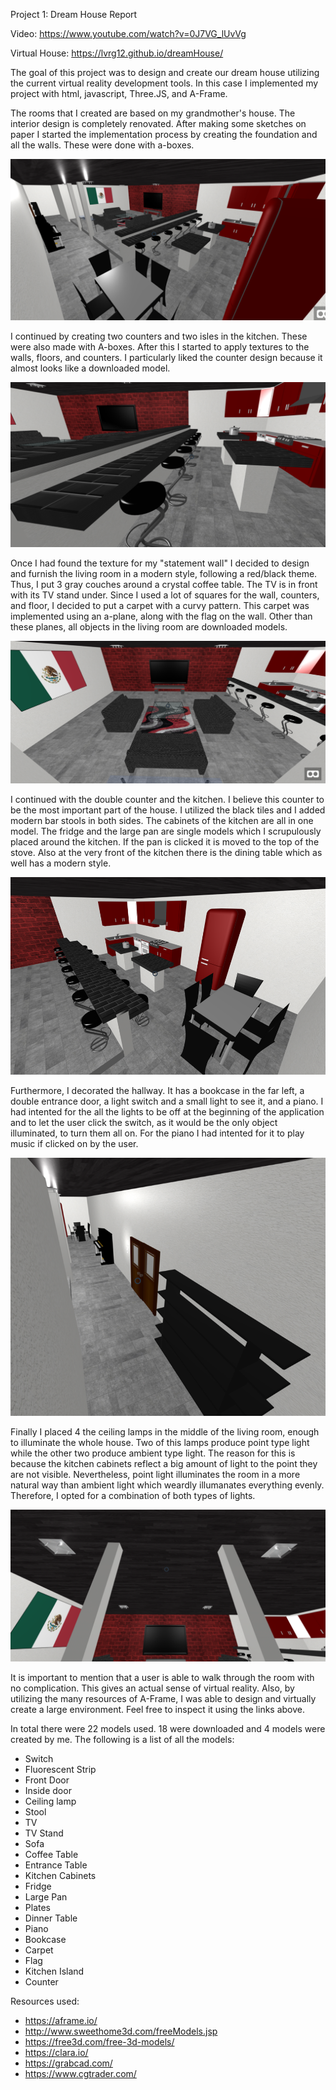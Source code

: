 Project 1: Dream House Report

Video: https://www.youtube.com/watch?v=0J7VG_lUvVg

Virtual House: https://lvrg12.github.io/dreamHouse/

The goal of this project was to design and create our dream house utilizing the current virtual
reality development tools. In this case I implemented my project with html, javascript, Three.JS,
and A-Frame.

The rooms that I created are based on my grandmother's house. The interior design is completely
renovated. After making some sketches on paper I started the implementation process by creating
the foundation and all the walls. These were done with a-boxes.

![alt text](https://github.com/lvrg12/lvrg12.github.io/blob/master/dreamHouse/screenshots/skyview.png)

I continued by creating two counters and two isles in the kitchen. These were also made with
A-boxes. After this I started to apply textures to the walls, floors, and counters. I particularly
liked the counter design because it almost looks like a downloaded model.

![alt text](https://github.com/lvrg12/lvrg12.github.io/blob/master/dreamHouse/screenshots/counters.png)

Once I had found the texture for my "statement wall" I decided to design and furnish the living
room in a modern style, following a red/black theme. Thus, I put 3 gray couches around a crystal
coffee table. The TV is in front with its TV stand under. Since I used a lot of squares for the
wall, counters, and floor, I decided to put a carpet with a curvy pattern. This carpet was 
implemented using an a-plane, along with the flag on the wall. Other than these planes, all
objects in the living room are downloaded models.

![alt text](https://github.com/lvrg12/lvrg12.github.io/blob/master/dreamHouse/screenshots/livingroom.png)

I continued with the double counter and the kitchen. I believe this counter to be the most important
part of the house. I utilized the black tiles and I added modern bar stools in both sides. The
cabinets of the kitchen are all in one model. The fridge and the large pan
are single models which I scrupulously placed around the kitchen. If the pan is clicked it is moved to
the top of the stove. Also at the very front of the kitchen there is the dining table which as well has
a modern style.

![alt text](https://github.com/lvrg12/lvrg12.github.io/blob/master/dreamHouse/screenshots/kitchen.png)

Furthermore, I decorated the hallway. It has a bookcase in the far left, a double entrance
door, a light switch and a small light to see it, and a piano. I had intented for the all the
lights to be off at the beginning of the application and to let the user click the switch, as
it would be the only object illuminated, to turn them all on. For the piano I had intented for it
to play music if clicked on by the user.

![alt text](https://github.com/lvrg12/lvrg12.github.io/blob/master/dreamHouse/screenshots/hallway.png)

Finally I placed 4 the ceiling lamps in the middle of the living room, enough to illuminate the
whole house. Two of this lamps produce point type light while the other two produce ambient type
light. The reason for this is because the kitchen cabinets reflect a big amount of light to the
point they are not visible. Nevertheless, point light illuminates the room in a more natural way
than ambient light which weardly illumanates everything evenly. Therefore, I opted for a combination
of both types of lights.

![alt text](https://github.com/lvrg12/lvrg12.github.io/blob/master/dreamHouse/screenshots/lights.png)

It is important to mention that a user is able to walk through the room with no complication. This
gives an actual sense of virtual reality. Also, by utilizing the many resources of A-Frame, I was able
to design and virtually create a large environment. Feel free to inspect it using the links above.

In total there were 22 models used. 18 were downloaded and 4 models were created by me. The following
is a list of all the models:

* Switch
* Fluorescent Strip
* Front Door
* Inside door
* Ceiling lamp
* Stool
* TV
* TV Stand
* Sofa
* Coffee Table
* Entrance Table
* Kitchen Cabinets
* Fridge
* Large Pan
* Plates
* Dinner Table
* Piano
* Bookcase
* Carpet
* Flag
* Kitchen Island
* Counter

Resources used:
* https://aframe.io/
* http://www.sweethome3d.com/freeModels.jsp
* https://free3d.com/free-3d-models/
* https://clara.io/
* https://grabcad.com/
* https://www.cgtrader.com/
